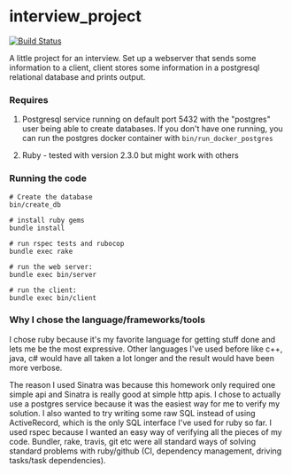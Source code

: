 # interview_project
[![Build Status](https://travis-ci.org/diamond29/interview_project.svg?branch=master)](https://travis-ci.org/diamond29/interview_project)

A little project for an interview. Set up a webserver that sends some information to a client, client stores some information in a postgresql relational database and prints output.

### Requires

1. Postgresql service running on default port 5432 with the "postgres" user being able to create databases. If you don't have one running, you can run the postgres docker container with `bin/run_docker_postgres`

2. Ruby - tested with version 2.3.0 but might work with others

### Running the code

```
# Create the database
bin/create_db

# install ruby gems
bundle install

# run rspec tests and rubocop
bundle exec rake

# run the web server:
bundle exec bin/server

# run the client:
bundle exec bin/client
```

### Why I chose the language/frameworks/tools
I chose ruby because it's my favorite language for getting stuff done and lets me be the most expressive. Other languages I've used before like c++, java, c# would have all taken a lot longer and the result would have been more verbose.

The reason I used Sinatra was because this homework only required one simple api and Sinatra is really good at simple http apis. I chose to actually use a postgres service because it was the easiest way for me to verify my solution. I also wanted to try writing some raw SQL instead of using ActiveRecord, which is the only SQL interface I've used for ruby so far. I used rspec because I wanted an easy way of verifying all the pieces of my code. Bundler, rake, travis, git etc were all standard ways of solving standard problems with ruby/github (CI, dependency management, driving tasks/task dependencies).
